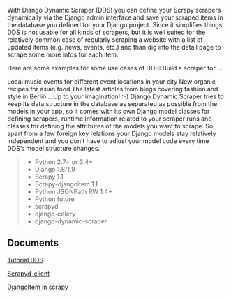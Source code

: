 With Django Dynamic Scraper (DDS) you can define your Scrapy scrapers dynamically via the Django admin interface and save your scraped items in the database you defined for your Django project. Since it simplifies things DDS is not usable for all kinds of scrapers, but it is well suited for the relatively common case of regularly scraping a website with a list of updated items (e.g. news, events, etc.) and than dig into the detail page to scrape some more infos for each item.

Here are some examples for some use cases of DDS: Build a scraper for ...

Local music events for different event locations in your city
New organic recipes for asian food
The latest articles from blogs covering fashion and style in Berlin
...Up to your imagination! :-)
Django Dynamic Scraper tries to keep its data structure in the database as separated as possible from the models in your app, so it comes with its own Django model classes for defining scrapers, runtime information related to your scraper runs and classes for defining the attributes of the models you want to scrape. So apart from a few foreign key relations your Django models stay relatively independent and you don’t have to adjust your model code every time DDS’s model structure changes.


>  - Python 2.7+ or 3.4+
>  - Django 1.8/1.9
>  - Scrapy 1.1
>  - Scrapy-djangoitem 1.1
>  - Python JSONPath RW 1.4+
>  - Python future
>  - scrapyd
>  - django-celery
>  - django-dynamic-scraper

Documents
-------------

[Tutorial DDS](https://django-dynamic-scraper.readthedocs.io)

[Scrapyd-client](https://github.com/scrapy/scrapyd-client)

[DjangoItem in scrapy](https://github.com/scrapy-plugins/scrapy-djangoitem)
